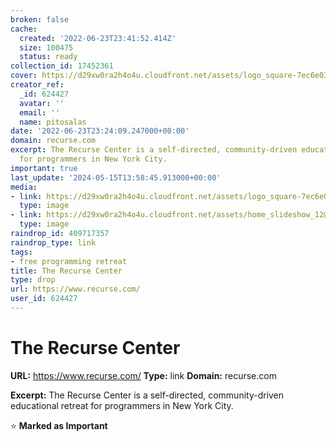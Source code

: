 ```yaml
---
broken: false
cache:
  created: '2022-06-23T23:41:52.414Z'
  size: 100475
  status: ready
collection_id: 17452361
cover: https://d29xw0ra2h4o4u.cloudfront.net/assets/logo_square-7ec6e03a06121fd8e5bd156dd7b1044b78e6cc67f65aec39e5a8b75795519d3e.png
creator_ref:
  _id: 624427
  avatar: ''
  email: ''
  name: pitosalas
date: '2022-06-23T23:24:09.247000+00:00'
domain: recurse.com
excerpt: The Recurse Center is a self-directed, community-driven educational retreat
  for programmers in New York City.
important: true
last_update: '2024-05-15T13:58:45.913000+00:00'
media:
- link: https://d29xw0ra2h4o4u.cloudfront.net/assets/logo_square-7ec6e03a06121fd8e5bd156dd7b1044b78e6cc67f65aec39e5a8b75795519d3e.png
  type: image
- link: https://d29xw0ra2h4o4u.cloudfront.net/assets/home_slideshow_12@2x-85aa0c111c09923a324597c4c74af3a4bf1a97bc9004c34c16a53250485e370b.jpg
  type: image
raindrop_id: 409717357
raindrop_type: link
tags:
- free programming retreat
title: The Recurse Center
type: drop
url: https://www.recurse.com/
user_id: 624427
---
```


# The Recurse Center

**URL:** https://www.recurse.com/
**Type:** link
**Domain:** recurse.com

**Excerpt:** The Recurse Center is a self-directed, community-driven educational retreat for programmers in New York City.

⭐ **Marked as Important**
